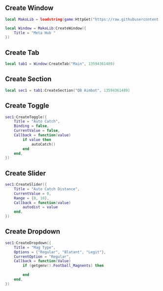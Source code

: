 ## Create Window
```lua
local MakoLib = loadstring(game:HttpGet("https://raw.githubusercontent.com/vFishyTurtle/Orion/864d311059bb70395616dabaf05f52a47c33eae1/c",true))()

local Window = MakoLib:CreateWindow({
    Title = "Meta Hub "
})
```
## Create Tab
```lua
local tab1 = Window:CreateTab("Main", 13594361489)
```
## Create Section
```lua
local sec1 = tab1:CreateSection("QB Aimbot", 13594361489)
```
## Create Toggle
```lua
sec1:CreateToggle({
    Title = "Auto Catch",
    Binding = false,
    CurrentValue = false,
    Callback = function(value)
        if value then
            autoCatch()
        end
    end,
})
```
## Create Slider
```lua
sec1:CreateSlider({
    Title = "Auto Catch Distance",
    CurrentValue = 0,
    Range = {0, 10},
    Callback = function(value)
        autodist = value
    end,
})
```
## Create Dropdown
```lua
sec1:CreateDropdown({
    Title = "Mag Type",
    Options = {"Regular", "Blatant", "Legit"},
    CurrentOption = "Regular",
    Callback = function(Value)
        if (getgenv().Football_Magnents) then
            
        end
    end,
})
```
